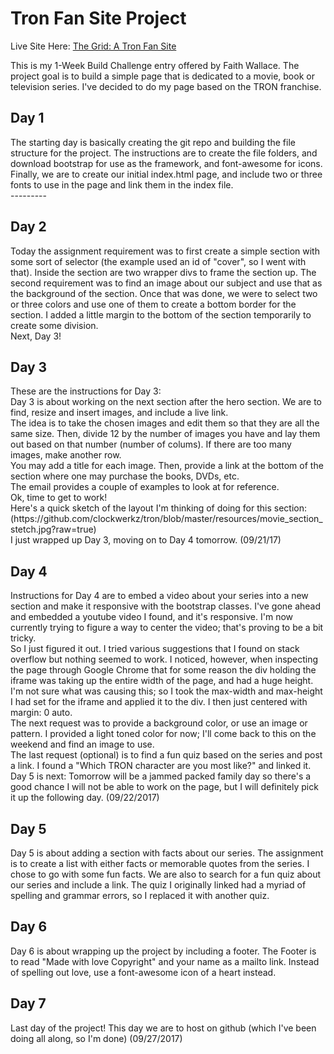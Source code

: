 
<h1>Tron Fan Site Project</h1>

Live Site Here: <a href="https://clockwerkz.github.io/tron/">The Grid: A Tron Fan Site</a>

This is my 1-Week Build Challenge entry offered by Faith Wallace. The project goal is to build a simple page
that is dedicated to a movie, book or television series. I've decided to do my page based on the TRON franchise.<br>

<h2>Day 1</h2>
The starting day is basically creating the git repo and building the file structure for the project. The instructions are to create
the file folders, and download bootstrap for use as the framework, and font-awesome for icons. Finally, we are to create our initial
index.html page, and include two or three fonts to use in the page and link them in the index file.<br>
---------<br>

<h2>Day 2</h2>
Today the assignment requirement was to first create a simple section with some sort of selector (the example used an id of "cover", so I went with that). Inside the section are two wrapper divs to frame the section up. The second requirement was to find an image about our subject and use that as the background of the section. Once that was done, we were to select two or three colors and use one of them to create a bottom border for the section. I added a little margin to the bottom of the section temporarily to create some division.<br>
Next, Day 3!

<h2>Day 3</h2>
These are the instructions for Day 3:<br>
Day 3 is about working on the next section after the hero section. We are to find, resize and insert images, and include a live link. <br>
The idea is to take the chosen images and edit them so that they are all the same size. Then, divide 12 by the number of images you have and lay them out based on that number (number of colums). If there are too many images, make another row. <br>
You may add a title for each image. Then, provide a link at the bottom of the section where one may purchase the books, DVDs, etc. <br>
The email provides a couple of examples to look at for reference. <br>
Ok, time to get to work!<br>
Here's a quick sketch of the layout I'm thinking of doing for this section:<br>
(https://github.com/clockwerkz/tron/blob/master/resources/movie_section_stetch.jpg?raw=true)<br>
I just wrapped up Day 3, moving on to Day 4 tomorrow. (09/21/17)

<h2>Day 4</h2>
Instructions for Day 4 are to embed a video about your series into a new section and make it responsive with the bootstrap classes. I've gone ahead and embedded a youtube video I found, and it's responsive. I'm now currently trying to figure a way to center the video; that's proving to be a bit tricky.<br>
So I just figured it out. I tried various suggestions that I found on stack overflow but nothing seemed to work. I noticed, however, when inspecting the page through Google Chrome that for some reason the div holding the iframe was taking up the entire width of the page, and had a huge height. I'm not sure what was causing this; so I took the max-width and max-height I had set for the iframe and applied it to the div. I then just centered with margin: 0 auto.<br>
The next request was to provide a background color, or use an image or pattern. I provided a light toned color for now; I'll come back to this on the weekend and find an image to use.<br>
The last request (optional) is to find a fun quiz based on the series and post a link. I found a "Which TRON character are you most like?" and linked it. <br>
Day 5 is next: Tomorrow will be a jammed packed family day so there's a good chance I will not be able to work on the page, but I will definitely pick it up the following day. (09/22/2017)

<h2>Day 5</h2>
Day 5 is about adding a section with facts about our series. The assignment is to create a list with either facts or memorable quotes from the series. I chose to go with some fun facts. We are also to search for a fun quiz about our series and include a link. The quiz I originally linked had a myriad of spelling and grammar errors, so I replaced it with another quiz.

<h2>Day 6</h2>
Day 6 is about wrapping up the project by including a footer. The Footer is to read "Made with love Copyright" and your name as a mailto link. Instead of spelling out love, use a font-awesome icon of a heart instead. 

<h2>Day 7</h2>
Last day of the project! This day we are to host on github (which I've been doing all along, so I'm done) (09/27/2017)
